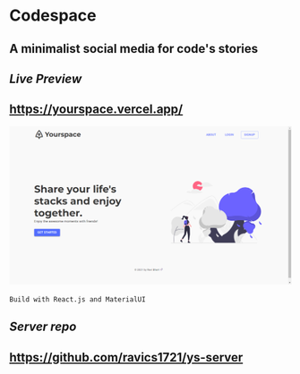 # Codespace

## A minimalist social media for code's stories

## **_Live Preview_**

## https://yourspace.vercel.app/

![Preview](./src/assets/Screenshot.png)

`Build with React.js and MaterialUI`

## **_Server repo_**

## https://github.com/ravics1721/ys-server
